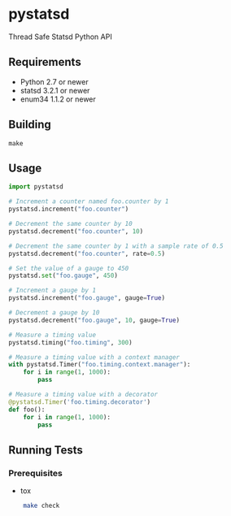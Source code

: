 # pystatsd

Thread Safe Statsd Python API

## Requirements
 
 * Python 2.7 or newer
 * statsd 3.2.1 or newer
 * enum34 1.1.2 or newer

## Building

    make

## Usage

```python
import pystatsd

# Increment a counter named foo.counter by 1
pystatsd.increment("foo.counter")

# Decrement the same counter by 10
pystatsd.decrement("foo.counter", 10)

# Decrement the same counter by 1 with a sample rate of 0.5
pystatsd.decrement("foo.counter", rate=0.5)

# Set the value of a gauge to 450
pystatsd.set("foo.gauge", 450)

# Increment a gauge by 1
pystatsd.increment("foo.gauge", gauge=True)

# Decrement a gauge by 10
pystatsd.decrement("foo.gauge", 10, gauge=True)

# Measure a timing value
pystatsd.timing("foo.timing", 300)

# Measure a timing value with a context manager
with pystatsd.Timer("foo.timing.context.manager"):
    for i in range(1, 1000):
        pass

# Measure a timing value with a decorator
@pystatsd.Timer('foo.timing.decorator')
def foo():
    for i in range(1, 1000):
        pass
```

## Running Tests

### Prerequisites

* tox

```bash
    make check
```
